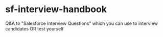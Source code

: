 # sf-interview-handbook
Q&amp;A to "Salesforce Interview Questions" which you can use to interview candidates OR test yourself
